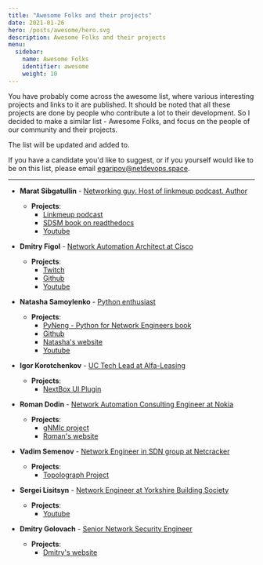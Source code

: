 ```yaml
---
title: "Awesome Folks and their projects"
date: 2021-01-26
hero: /posts/awesome/hero.svg
description: Awesome Folks and their projects
menu:
  sidebar:
    name: Awesome Folks
    identifier: awesome
    weight: 10
---
```


You have probably come across the awesome list, where various interesting projects and links to it are published.  It should be noted that all these projects are done by people who contribute a lot to their development.
So I decided to make a similar list - Awesome Folks, and focus on the people of our community and their projects.  

The list will be updated and added to. 

If you have a candidate you'd like to suggest, or if you yourself would like to be on this list, please email egaripov@netdevops.space.

******************************************************
- **Marat Sibgatullin** - [Networking guy. Host of linkmeup podcast. Author](https://www.linkedin.com/in/marat-sibgatulin/)
  - **Projects**:
    - [Linkmeup podcast](https://linkmeup.ru/)
    - [SDSM book on readthedocs](https://where-to-store-the-packet.readthedocs.io/en/latest/)
    - [Youtube](https://www.youtube.com/c/linkmeup-podcast) 

- **Dmitry Figol** - [Network Automation Architect at Cisco](https://www.linkedin.com/in/dmfigol/)
  - **Projects**:
    - [Twitch](https://www.twitch.tv/dmfigol)
    - [Github](https://github.com/dmfigol) 
    - [Youtube](https://www.youtube.com/c/dmfigol)

- **Natasha Samoylenko** - [Python enthusiast](https://www.linkedin.com/in/nsamoylenko/)
  - **Projects**:
    - [PyNeng - Python for Network Engineers book](https://pyneng.readthedocs.io/ru/latest/)
    - [Github](https://github.com/natenka) 
    - [Natasha's website](https://natenka.github.io/pyneng/)
    - [Youtube](https://www.youtube.com/channel/UCbp_f4rb5OR5hSUJW3F2FRg)

- **Igor Korotchenkov** - [UC Tech Lead at Alfa-Leasing](https://www.linkedin.com/in/igor-korotchenkov/)
  - **Projects**:
    - [NextBox UI Plugin](https://github.com/iDebugAll/nextbox-ui-plugin)

- **Roman Dodin** - [Network Automation Consulting Engineer at Nokia](https://www.linkedin.com/in/rdodin/)
  - **Projects**:
    - [gNMIc project](https://gnmic.kmrd.dev/)
    - [Roman's website](https://netdevops.me/)

- **Vadim Semenov** - [Network Engineer in SDN group at Netcracker](https://www.linkedin.com/in/vadim-semenov-1b538130/)
  - **Projects**:
    - [Topolograph Project](https://topolograph.com/)
  
- **Sergei Lisitsyn** - [Network Engineer at Yorkshire Building Society](https://www.linkedin.com/in/sergey-lisitsin-42115816/)
  - **Projects**:
    - [Youtube](https://www.youtube.com/channel/UCwOiqEJ683Zmh3Ixh3RnUGg)

- **Dmitry Golovach** - [Senior Network Security Engineer](https://www.linkedin.com/in/dmitrygolovach/)
  - **Projects**:
    - [Dmitry's website](https://dmitrygolovach.com/)